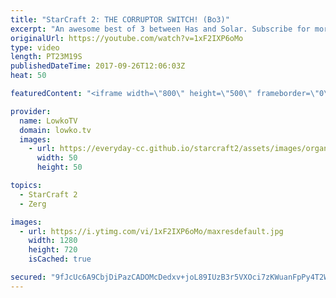 ```yaml
---
title: "StarCraft 2: THE CORRUPTOR SWITCH! (Bo3)"
excerpt: "An awesome best of 3 between Has and Solar. Subscribe for more videos: http://lowko.tv/youtube Mass Oracle in a Pro game: https://goo.gl/W65Hvg  Has is known his for his insane strategies. Solar knows of this as well, and decides to play very careful in these matches between a top of the line Zerg player"
originalUrl: https://youtube.com/watch?v=1xF2IXP6oMo
type: video
length: PT23M19S
publishedDateTime: 2017-09-26T12:06:03Z
heat: 50

featuredContent: "<iframe width=\"800\" height=\"500\" frameborder=\"0\" src=\"https://www.youtube.com/embed/1xF2IXP6oMo\" allow=\"accelerometer; autoplay; encrypted-media; gyroscope; picture-in-picture\" allowfullscreen></iframe>"

provider:
  name: LowkoTV
  domain: lowko.tv
  images:
    - url: https://everyday-cc.github.io/starcraft2/assets/images/organizations/lowko.tv-50x50.jpg
      width: 50
      height: 50

topics:
  - StarCraft 2
  - Zerg

images:
  - url: https://i.ytimg.com/vi/1xF2IXP6oMo/maxresdefault.jpg
    width: 1280
    height: 720
    isCached: true

secured: "9fJcUc6A9CbjDiPazCADOMcDedxv+joL89IUzB3r5VXOci7zKWuanFpPy4T2WoTjgezWAIOl7J6KpKN6zLxRtGT+aBpQtg1GiKpjHP6sMEgGrUz3TwjKFuzX+tH/M5wdnTx0waFPk4U4PIMf77dWjVUnQQ46Nad21eLKGP4meKvCp9eyCby1F1600Zm/cpSBGf8R2TUXS+g/8vzV89MggLc+MqQ6p8Y8UsArw65heeO4AfvcuIdJupOE9jJL6YGaATBpxsO8MHiTcYm3jaZvMxMt/F7Er8dFTOG2GClPyHAxnnhDmytgviqcMM7HgzS8Pu1Ymqk1kVDARkVnwUuU2OGql+QkM4YTTLLkoaOnQj4vfBQBluMEOgjQyNxTmm6kWkow//PYj5MUXmq2uKGHT6VA7sqYeVXIh46zELMCR4s=;+jv8FmmBTMa/lM6u5ojTxA=="
---
```


